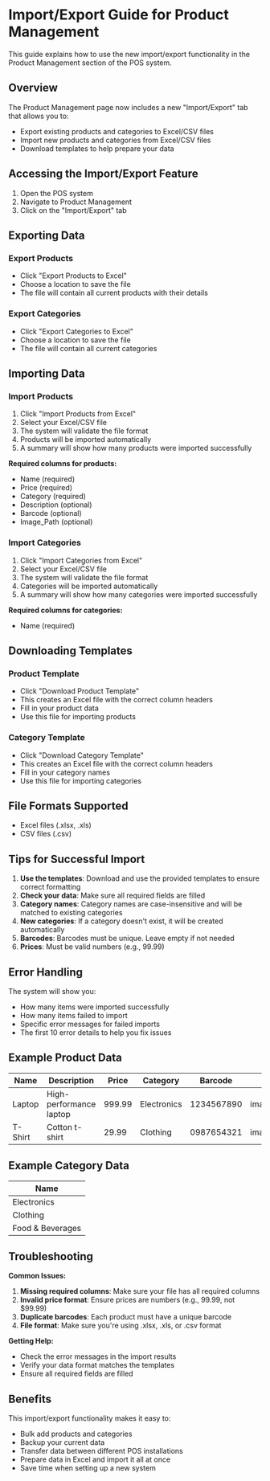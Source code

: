 # Import/Export Guide for Product Management

This guide explains how to use the new import/export functionality in the Product Management section of the POS system.

## Overview

The Product Management page now includes a new "Import/Export" tab that allows you to:
- Export existing products and categories to Excel/CSV files
- Import new products and categories from Excel/CSV files
- Download templates to help prepare your data

## Accessing the Import/Export Feature

1. Open the POS system
2. Navigate to Product Management
3. Click on the "Import/Export" tab

## Exporting Data

### Export Products
- Click "Export Products to Excel"
- Choose a location to save the file
- The file will contain all current products with their details

### Export Categories
- Click "Export Categories to Excel"
- Choose a location to save the file
- The file will contain all current categories

## Importing Data

### Import Products
1. Click "Import Products from Excel"
2. Select your Excel/CSV file
3. The system will validate the file format
4. Products will be imported automatically
5. A summary will show how many products were imported successfully

**Required columns for products:**
- Name (required)
- Price (required)
- Category (required)
- Description (optional)
- Barcode (optional)
- Image_Path (optional)

### Import Categories
1. Click "Import Categories from Excel"
2. Select your Excel/CSV file
3. The system will validate the file format
4. Categories will be imported automatically
5. A summary will show how many categories were imported successfully

**Required columns for categories:**
- Name (required)

## Downloading Templates

### Product Template
- Click "Download Product Template"
- This creates an Excel file with the correct column headers
- Fill in your product data
- Use this file for importing products

### Category Template
- Click "Download Category Template"
- This creates an Excel file with the correct column headers
- Fill in your category names
- Use this file for importing categories

## File Formats Supported

- Excel files (.xlsx, .xls)
- CSV files (.csv)

## Tips for Successful Import

1. **Use the templates**: Download and use the provided templates to ensure correct formatting
2. **Check your data**: Make sure all required fields are filled
3. **Category names**: Category names are case-insensitive and will be matched to existing categories
4. **New categories**: If a category doesn't exist, it will be created automatically
5. **Barcodes**: Barcodes must be unique. Leave empty if not needed
6. **Prices**: Must be valid numbers (e.g., 99.99)

## Error Handling

The system will show you:
- How many items were imported successfully
- How many items failed to import
- Specific error messages for failed imports
- The first 10 error details to help you fix issues

## Example Product Data

| Name | Description | Price | Category | Barcode | Image_Path |
|------|-------------|-------|----------|---------|------------|
| Laptop | High-performance laptop | 999.99 | Electronics | 1234567890 | images/laptop.jpg |
| T-Shirt | Cotton t-shirt | 29.99 | Clothing | 0987654321 | images/tshirt.jpg |

## Example Category Data

| Name |
|------|
| Electronics |
| Clothing |
| Food & Beverages |

## Troubleshooting

**Common Issues:**
1. **Missing required columns**: Make sure your file has all required columns
2. **Invalid price format**: Ensure prices are numbers (e.g., 99.99, not $99.99)
3. **Duplicate barcodes**: Each product must have a unique barcode
4. **File format**: Make sure you're using .xlsx, .xls, or .csv format

**Getting Help:**
- Check the error messages in the import results
- Verify your data format matches the templates
- Ensure all required fields are filled

## Benefits

This import/export functionality makes it easy to:
- Bulk add products and categories
- Backup your current data
- Transfer data between different POS installations
- Prepare data in Excel and import it all at once
- Save time when setting up a new system 